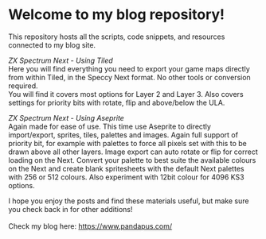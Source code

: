 # Welcome to my blog repository!
This repository hosts all the scripts, code snippets, and resources connected to my blog site. 

_ZX Spectrum Next - Using Tiled_<br>
Here you will find everything you need to export your game maps directly from within Tiled, in the Speccy Next format. No other tools or conversion required.<br>
You will find it covers most options for Layer 2 and Layer 3. Also covers settings for priority bits with rotate, flip and above/below the ULA.

_ZX Spectrum Next - Using Aseprite_<br>
Again made for ease of use. This time use Aseprite to directly import/export, sprites, tiles, palettes and images. Again full support of priority bit, for example with palettes to force all pixels set with this to be drawn above all other layers. Image export can auto rotate or flip for correct loading on the Next. Convert your palette to best suite the available colours on the Next and create blank spritesheets with the default Next palettes with 256 or 512 colours. Also experiment with 12bit colour for 4096 KS3 options.

I hope you enjoy the posts and find these materials useful, but make sure you check back in for other additions!<br><br>
Check my blog here: https://www.pandapus.com/

